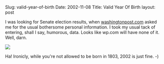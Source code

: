 Slug: valid-year-of-birth
Date: 2002-11-08
Title: Valid Year Of Birth
layout: post

I was looking for Senate election results, when <a href="http://www.washingtonpost.com/">washingtonpost.com</a> asked me for the usual bothersome personal information. I took my usual tack of entering, shall I say, humorous, data. Looks like wp.com will have none of it. Well, darn.

<img border="0" src="https://media.redmonk.net/images/validYear.jpg" />

Ha! Ironicly, while you&#39;re not allowed to be born in 1803, 2002 is just fine. -)

